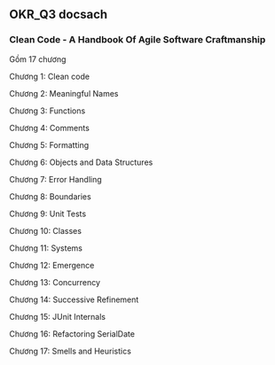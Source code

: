 ## OKR_Q3 docsach
### Clean Code - A Handbook Of Agile Software Craftmanship
Gồm 17 chương

<p>Chương 1: Clean code</p>
<p>Chương 2: Meaningful Names</p>
<p>Chương 3: Functions</p>
<p>Chương 4: Comments</p>
<p>Chương 5: Formatting</p>
<p>Chương 6: Objects and Data Structures</p>
<p>Chương 7: Error Handling</p>
<p>Chương 8: Boundaries</p>
<p>Chương 9: Unit Tests</p>
<p>Chương 10: Classes</p>
<p>Chương 11: Systems</p>
<p>Chương 12: Emergence</p>
<p>Chương 13: Concurrency</p>
<p>Chương 14: Successive Refinement</p>
<p>Chương 15: JUnit Internals</p>
<p>Chương 16: Refactoring SerialDate</p>
<p>Chương 17: Smells and Heuristics</p>
